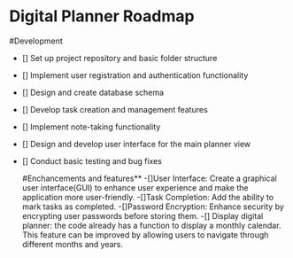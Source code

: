 # Digital Planner Roadmap
#Development

- [] Set up project repository and basic folder structure
- [] Implement user registration and authentication functionality
- [] Design and create database schema
- [] Develop task creation and management features
- [] Implement note-taking functionality
- [] Design and develop user interface for the main planner view
- [] Conduct basic testing and bug fixes

  #Enchancements and features** -[]User Interface: Create a graphical user interface(GUI) to enhance user experience and make the application more user-friendly.
  -[]Task Completion: Add the ability to mark tasks as completed. -[]Password Encryption: Enhance security by encrypting user passwords before storing them. -[] 
   Display digital  planner: the code already has a function to display a monthly calendar. This feature can be improved by allowing users to navigate through 
   different months and years.
